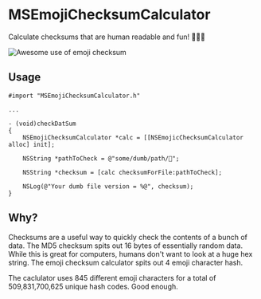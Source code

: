 MSEmojiChecksumCalculator
=========================

Calculate checksums that are human readable and fun! 🍌🙆🚽

![Awesome use of emoji checksum](http://f.cl.ly/items/2Z1d07360n2s1R1R2L17/Screenshot%202013-10-14%2012.26.03.png)

## Usage
```
#import "MSEmojiChecksumCalculator.h"

...

- (void)checkDatSum
{
	NSEmojiChecksumCalculator *calc = [[NSEmojicChecksumCalculator alloc] init];

	NSString *pathToCheck = @"some/dumb/path/🍺";

	NSString *checksum = [calc checksumForFile:pathToCheck];

	NSLog(@"Your dumb file version = %@", checksum);
}
```

## Why?

Checksums are a useful way to quickly check the contents of a bunch of data. The MD5 checksum spits out 16 bytes of essentially random data. While this is great for computers, humans don't want to look at a huge hex string. The emoji checksum calculator spits out 4 emoji character hash.

The caclulator uses 845 different emoji characters for a total of 509,831,700,625 unique hash codes. Good enough.

